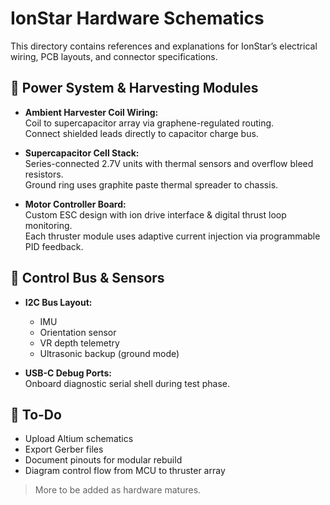 # IonStar Hardware Schematics

This directory contains references and explanations for IonStar’s electrical wiring, PCB layouts, and connector specifications.

## 📡 Power System & Harvesting Modules

- **Ambient Harvester Coil Wiring:**  
  Coil to supercapacitor array via graphene-regulated routing.  
  Connect shielded leads directly to capacitor charge bus.

- **Supercapacitor Cell Stack:**  
  Series-connected 2.7V units with thermal sensors and overflow bleed resistors.  
  Ground ring uses graphite paste thermal spreader to chassis.

- **Motor Controller Board:**  
  Custom ESC design with ion drive interface & digital thrust loop monitoring.  
  Each thruster module uses adaptive current injection via programmable PID feedback.

## 🧠 Control Bus & Sensors

- **I2C Bus Layout:**  
  - IMU  
  - Orientation sensor  
  - VR depth telemetry  
  - Ultrasonic backup (ground mode)

- **USB-C Debug Ports:**  
  Onboard diagnostic serial shell during test phase.

## 🧾 To-Do

- Upload Altium schematics  
- Export Gerber files  
- Document pinouts for modular rebuild  
- Diagram control flow from MCU to thruster array

> More to be added as hardware matures.
